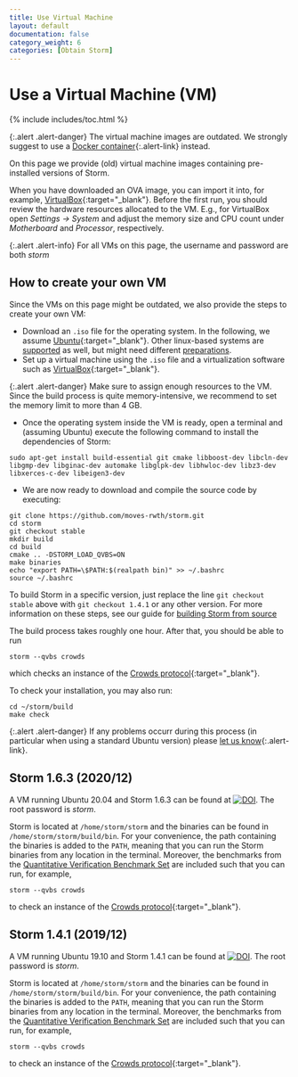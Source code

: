 ```yaml
---
title: Use Virtual Machine
layout: default
documentation: false
category_weight: 6
categories: [Obtain Storm]
---
```


<h1>Use a Virtual Machine (VM)</h1>

{% include includes/toc.html %}

{:.alert .alert-danger}
The virtual machine images are outdated. We strongly suggest to use a [Docker container](docker.html){:.alert-link} instead.

On this page we provide (old) virtual machine images containing pre-installed versions of Storm.

When you have downloaded an OVA image, you can import it into, for example, [VirtualBox](https://www.virtualbox.org){:target="_blank"}. Before the first run, you should review the hardware resources allocated to the VM. E.g., for VirtualBox open *Settings → System* and adjust the memory size and CPU count under *Motherboard* and *Processor*, respectively.

{:.alert .alert-info}
For all VMs on this page, the username and password are both *storm* 

## How to create your own VM
Since the VMs on this page might be outdated, we also provide the steps to create your own VM:

* Download an `.iso` file for the operating system. In the following, we assume [Ubuntu](https://ubuntu.com/download/desktop){:target="_blank"}. Other linux-based systems are [supported](build.html#supported-operating-systems) as well, but might need different [preparations](dependencies.html#os-specific-preparations).
* Set up a virtual machine using the `.iso` file and a virtualization software such as [VirtualBox](https://www.virtualbox.org/){:target="_blank"}.

{:.alert .alert-danger}
Make sure to assign enough resources to the VM. Since the build process is quite memory-intensive, we recommend to set the memory limit to more than 4 GB.

* Once the operating system inside the VM is ready, open a terminal and (assuming Ubuntu) execute the following command to install the dependencies of Storm:
```console
sudo apt-get install build-essential git cmake libboost-dev libcln-dev libgmp-dev libginac-dev automake libglpk-dev libhwloc-dev libz3-dev libxerces-c-dev libeigen3-dev
```

* We are now ready to download and compile the source code by executing:
``` console
git clone https://github.com/moves-rwth/storm.git
cd storm
git checkout stable
mkdir build
cd build
cmake .. -DSTORM_LOAD_QVBS=ON
make binaries
echo "export PATH=\$PATH:$(realpath bin)" >> ~/.bashrc
source ~/.bashrc
```
To build Storm in a specific version, just replace the line `git checkout stable` above with `git checkout 1.4.1` or any other version.
For more information on these steps, see our guide for [building Storm from source](build.html)

The build process takes roughly one hour. After that, you should be able to run
```console
storm --qvbs crowds
```
which checks an instance of the [Crowds protocol](https://qcomp.org/benchmarks/index.html#crowds){:target="_blank"}.

To check your installation, you may also run:
```console
cd ~/storm/build
make check
```

{:.alert .alert-danger}
If any problems occurr during this process (in particular when using a standard Ubuntu version) please [let us know](troubleshooting.html#file-an-issue){:.alert-link}.

## Storm 1.6.3 (2020/12)

A VM running Ubuntu 20.04 and Storm 1.6.3 can be found at [![DOI](https://zenodo.org/badge/DOI/10.5281/zenodo.4304439.svg)](https://doi.org/10.5281/zenodo.4304439). The root password is *storm*.

Storm is located at `/home/storm/storm` and the binaries can be found in `/home/storm/storm/build/bin`. For your convenience, the path containing the binaries is added to the `PATH`, meaning that you can run the Storm binaries from any location in the terminal. Moreover, the benchmarks from the [Quantitative Verification Benchmark Set](https://qcomp.org/benchmarks/) are included such that you can run, for example,
```console
storm --qvbs crowds
```
to check an instance of the [Crowds protocol](https://qcomp.org/benchmarks/index.html#crowds){:target="_blank"}.


## Storm 1.4.1 (2019/12)

A VM running Ubuntu 19.10 and Storm 1.4.1 can be found at [![DOI](https://zenodo.org/badge/DOI/10.5281/zenodo.3585795.svg)](https://doi.org/10.5281/zenodo.3585795). The root password is *storm*.

Storm is located at `/home/storm/storm` and the binaries can be found in `/home/storm/storm/build/bin`. For your convenience, the path containing the binaries is added to the `PATH`, meaning that you can run the Storm binaries from any location in the terminal. Moreover, the benchmarks from the [Quantitative Verification Benchmark Set](https://qcomp.org/benchmarks/) are included such that you can run, for example,
```console
storm --qvbs crowds
```
to check an instance of the [Crowds protocol](https://qcomp.org/benchmarks/index.html#crowds){:target="_blank"}.


